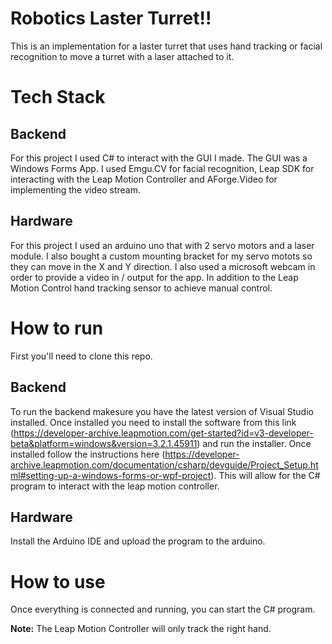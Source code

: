 # Robotics Laster Turret!!

This is an implementation for a laster turret that uses hand tracking or facial recognition to move a turret with a laser attached to it.

# Tech Stack

## Backend

For this project I used C# to interact with the GUI I made. The GUI was a Windows Forms App. I used Emgu.CV for facial recognition, Leap SDK for interacting with the Leap Motion Controller and AForge.Video for implementing the video stream.

## Hardware

For this project I used an arduino uno that with 2 servo motors and a laser module. I also bought a custom mounting bracket for my servo motots so they can move in the X and Y direction.
I also used a microsoft webcam in order to provide a video in / output for the app. In addition to the Leap Motion Control hand tracking sensor to achieve manual control.

# How to run

First you'll need to clone this repo. 

## Backend

To run the backend makesure you have the latest version of Visual Studio installed.
Once installed you need to install the software from this link (https://developer-archive.leapmotion.com/get-started?id=v3-developer-beta&platform=windows&version=3.2.1.45911) and run the installer.
Once installed follow the instructions here (https://developer-archive.leapmotion.com/documentation/csharp/devguide/Project_Setup.html#setting-up-a-windows-forms-or-wpf-project). This will allow for the C# program to interact with the leap motion controller.

## Hardware

Install the Arduino IDE and upload the program to the arduino.

# How to use

Once everything is connected and running, you can start the C# program.

<b>Note:</b> The Leap Motion Controller will only track the right hand.
